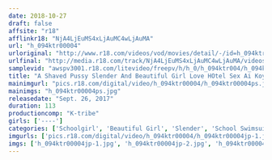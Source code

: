 ```yaml
---
date: 2018-10-27
draft: false
affsite: "r18"
afflinkr18: "NjA4LjEuMS4xLjAuMC4wLjAuMA"
url: "h_094ktr00004"
urloriginal: "http://www.r18.com/videos/vod/movies/detail/-/id=h_094ktr00004"
urlfinal: "http://media.r18.com/track/NjA4LjEuMS4xLjAuMC4wLjAuMA/videos/vod/movies/detail/-/id=h_094ktr00004"
samplevid: "awspv3001.r18.com/litevideo/freepv/h/h_0/h_094ktr004/h_094ktr004_dmb_w.mp4"
title: "A Shaved Pussy Slender And Beautiful Girl Love HOtel Sex Ai Koyama"
mainimgurl: "pics.r18.com/digital/video/h_094ktr00004/h_094ktr00004ps.jpg"
mainimgs: "h_094ktr00004ps.jpg"
releasedate: "Sept. 26, 2017"
duration: 113
productioncomp: "K-tribe"
girls: ['----']
categories: ['Schoolgirl', 'Beautiful Girl', 'Slender', 'School Swimsuits', 'Amateur', 'Gonzo', 'Hi-Def', 'Sale (limited time)']
imgurls: ['pics.r18.com/digital/video/h_094ktr00004/h_094ktr00004jp-1.jpg', 'pics.r18.com/digital/video/h_094ktr00004/h_094ktr00004jp-2.jpg', 'pics.r18.com/digital/video/h_094ktr00004/h_094ktr00004jp-3.jpg', 'pics.r18.com/digital/video/h_094ktr00004/h_094ktr00004jp-4.jpg', 'pics.r18.com/digital/video/h_094ktr00004/h_094ktr00004jp-5.jpg', 'pics.r18.com/digital/video/h_094ktr00004/h_094ktr00004jp-6.jpg', 'pics.r18.com/digital/video/h_094ktr00004/h_094ktr00004jp-7.jpg', 'pics.r18.com/digital/video/h_094ktr00004/h_094ktr00004jp-8.jpg', 'pics.r18.com/digital/video/h_094ktr00004/h_094ktr00004jp-9.jpg', 'pics.r18.com/digital/video/h_094ktr00004/h_094ktr00004jp-10.jpg', 'pics.r18.com/digital/video/h_094ktr00004/h_094ktr00004jp-11.jpg', 'pics.r18.com/digital/video/h_094ktr00004/h_094ktr00004jp-12.jpg', 'pics.r18.com/digital/video/h_094ktr00004/h_094ktr00004jp-13.jpg', 'pics.r18.com/digital/video/h_094ktr00004/h_094ktr00004jp-14.jpg', 'pics.r18.com/digital/video/h_094ktr00004/h_094ktr00004jp-15.jpg', 'pics.r18.com/digital/video/h_094ktr00004/h_094ktr00004jp-16.jpg', 'pics.r18.com/digital/video/h_094ktr00004/h_094ktr00004jp-17.jpg', 'pics.r18.com/digital/video/h_094ktr00004/h_094ktr00004jp-18.jpg', 'pics.r18.com/digital/video/h_094ktr00004/h_094ktr00004jp-19.jpg', 'pics.r18.com/digital/video/h_094ktr00004/h_094ktr00004jp-20.jpg']
imgs: ['h_094ktr00004jp-1.jpg', 'h_094ktr00004jp-2.jpg', 'h_094ktr00004jp-3.jpg', 'h_094ktr00004jp-4.jpg', 'h_094ktr00004jp-5.jpg', 'h_094ktr00004jp-6.jpg', 'h_094ktr00004jp-7.jpg', 'h_094ktr00004jp-8.jpg', 'h_094ktr00004jp-9.jpg', 'h_094ktr00004jp-10.jpg', 'h_094ktr00004jp-11.jpg', 'h_094ktr00004jp-12.jpg', 'h_094ktr00004jp-13.jpg', 'h_094ktr00004jp-14.jpg', 'h_094ktr00004jp-15.jpg', 'h_094ktr00004jp-16.jpg', 'h_094ktr00004jp-17.jpg', 'h_094ktr00004jp-18.jpg', 'h_094ktr00004jp-19.jpg', 'h_094ktr00004jp-20.jpg']
---
```

